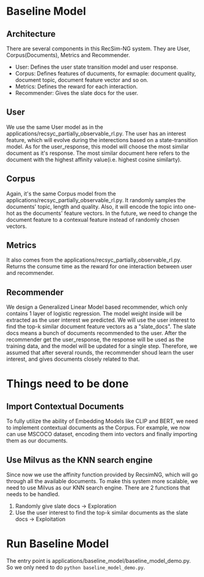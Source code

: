 # Baseline Model

## Architecture
There are several components in this RecSim-NG system. They are User, Corpus(Documents), Metrics and Recommender. 
- User: Defines the user state transition model and user response. 
- Corpus: Defines features of ducuments, for exmaple: document quality, document topic, document feature vector and so on. 
- Metrics: Defines the reward for each interaction.
- Recommender: Gives the slate docs for the user.

## User
We use the same User model as in the applications/recsyc_partially_observable_rl.py. The user has an interest feature, which will evolve during the interections based on a state-transition model. As for the user_response, this model will choose the most similar document as it's response. The most similar document here refers to the document with the highest affinity value(i.e. highest cosine similarty). 

## Corpus
Again, it's the same Corpus model from the applications/recsyc_partially_observable_rl.py. It randomly samples the documents' topic, length and quality. Also, it will encode the topic into one-hot as the documents' feature vectors. In the future, we need to change the document feature to a contexual feature instead of randomly chosen vectors. 

## Metrics
It also comes from the applications/recsyc_partially_observable_rl.py. Returns the consume time as the reward for one interaction between user and recommender.

## Recommender
We design a Generalized Linear Model based recommender, which only contains 1 layer of logistic regression. The model weight inside will be extracted as the user interest we predicted. We will use the user interest to find the top-k similar document feature vectors as a "slate_docs". The slate docs means a bunch of documents recommended to the user. After the recommender get the user_response, the response will be used as the training data, and the model will be updated for a single step. Therefore, we assumed that after several rounds, the recommender shoud learn the user interest, and gives documents closely related to that. 

# Things need to be done

## Import Contextual Documents
To fully utilize the ability of Embedding Models like CLIP and BERT, we need to implement contextual documents as the Corpus. For example, we now can use MSCOCO dataset, encoding them into vectors and finally importing them as our documents. 

## Use Milvus as the KNN search engine
Since now we use the affinity function provided by RecsimNG, which will go through all the available documents. To make this system more scalable, we need to use Milvus as our KNN search engine. There are 2 functions that needs to be handled.
1. Randomly give slate docs -> Exploration
2. Use the user interest to find the top-k similar documents as the slate docs -> Exploitation

# Run Baseline Model
The entry point is applications/baseline_model/baseline_model_demo.py. So we only need to do `python baseline_model_demo.py`.

